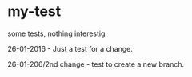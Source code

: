 # my-test
some tests, nothing interestig

26-01-2016 - Just a test for a change.

26-01-206/2nd change - test to create a new branch.
